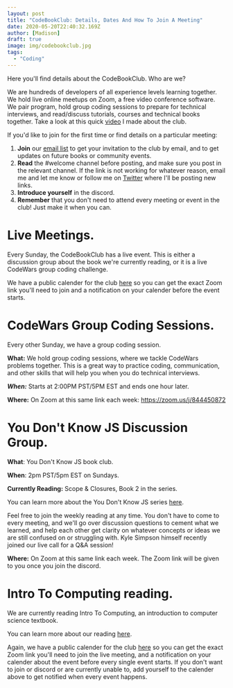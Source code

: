 ```yaml
---
layout: post
title: "CodeBookClub: Details, Dates And How To Join A Meeting"
date: 2020-05-20T22:40:32.169Z
author: [Madison]
draft: true
image: img/codebookclub.jpg
tags:
  - "Coding"
---
```


Here you'll find details about the CodeBookClub. Who are we?

We are hundreds of developers of all experience levels learning together. We hold live online meetups on Zoom, a free video conference software. We pair program, hold group coding sessions to prepare for technical interviews, and read/discuss tutorials, courses and technical books together. Take a look at this quick [video](https://www.youtube.com/watch?v=VCLnBkHeUJQ&t=82s) I  made about the club.

If you'd like to join for the first time or find details on a particular meeting:

1. **Join** our [email list](https://madisonkanna.us14.list-manage.com/subscribe/post?u=323fd92759e9e0b8d4083d008&id=033dfeb98f) to get your invitation to the club by email, and to get updates on future books or community events. 
2. **Read** the #welcome channel before posting, and make sure you post in the relevant channel. If the link is not working for whatever reason, email me and let me know or follow me on [Twitter](https://twitter.com/Madisonkanna) where I'll be posting new links.
3. **Introduce yourself** in the discord.
4. **Remember** that you don't need to attend every meeting or event in the club! Just make it when you can. 

# Live Meetings.

Every Sunday, the CodeBookClub has a live event. This is either a discussion group about the book we're currently reading, or it is a live CodeWars group coding challenge. 

We have a public calender for the club [here](https://calendar.google.com/calendar?cid=c292Ymk1dnU5bzRuanE5ZG5kYjNpbG84NDRAZ3JvdXAuY2FsZW5kYXIuZ29vZ2xlLmNvbQ) so you can get the exact Zoom link you'll need to join and a notification on your calender before the event starts. 

# CodeWars Group Coding Sessions.

Every other Sunday, we have a group coding session. 

**What:** We hold group coding sessions, where we tackle CodeWars problems together. This is a great way to practice coding, communication, and other skills that will help you when you do technical interviews.

***When:*** Starts at 2:00PM PST/5PM EST and ends one hour later.

**Where:** On Zoom at this same link each week: https://zoom.us/j/844450872


# You Don't Know JS Discussion Group.

**What**: You Don't Know JS book club. 

**When**: 2pm PST/5pm EST on Sundays.

**Currently Reading:** Scope & Closures, Book 2 in the series.

You can learn more about the You Don't Know JS series [here](https://github.com/getify/You-Dont-Know-JS).

Feel free to join the weekly reading at any time. You don't have to come to every meeting, and we'll go over discussion questions to cement what we learned, and help each other get clarity on whatever concepts or ideas we are still confused on or struggling with.
Kyle Simpson himself recently joined our live call for a Q&A session!

**Where:** On Zoom at this same link each week. The Zoom link will be given to you once you join the discord.

# Intro To Computing reading.

We are currently reading Intro To Computing, an introduction to computer science textbook.

You can learn more about our reading [here](https://docs.google.com/document/d/1SbvZsedIS8-Vguue5HquIs6tobwnrF5uRaXTrOLwwCE/edit?usp=sharing).


Again, we have a public calender for the club [here](https://calendar.google.com/calendar?cid=c292Ymk1dnU5bzRuanE5ZG5kYjNpbG84NDRAZ3JvdXAuY2FsZW5kYXIuZ29vZ2xlLmNvbQ) so you can get the exact Zoom link you'll need to join the live meeting, and a notification on your calender about the event before every single event starts. If you don't want to join or discord or are currently unable to, add yourself to the calender above to get notified when every event happens. 
